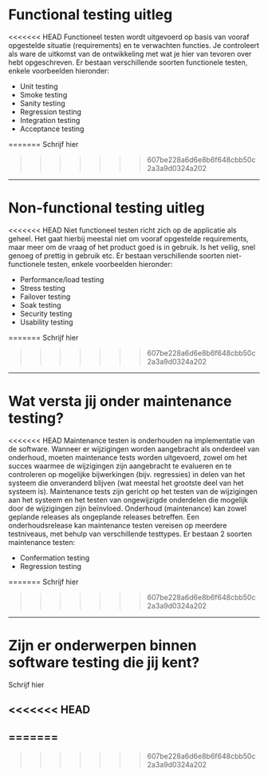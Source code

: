 # Functional testing uitleg

<<<<<<< HEAD
Functioneel testen wordt uitgevoerd op basis van vooraf opgestelde situatie (requirements) en te verwachten functies. Je controleert als ware de uitkomst van de ontwikkeling met wat je hier van tevoren over hebt opgeschreven. Er bestaan verschillende soorten functionele testen, enkele voorbeelden hieronder:

-	Unit testing
-	Smoke testing
-	Sanity testing 
-	Regression testing
-	Integration testing 
-	Acceptance testing 

=======
Schrijf hier
>>>>>>> 607be228a6d6e8b6f648cbb50c2a3a9d0324a202

--------------------------------

# Non-functional testing uitleg

<<<<<<< HEAD
Niet functioneel testen richt zich op de applicatie als geheel. Het gaat hierbij meestal niet om vooraf opgestelde requirements, maar meer om de vraag of het product goed is in gebruik. Is het veilig, snel genoeg of prettig in gebruik etc. Er bestaan verschillende soorten niet-functionele testen, enkele voorbeelden hieronder:

-	Performance/load testing
-	Stress testing
-	Failover testing
-	Soak testing 
-	Security testing
-	Usability testing 

=======
Schrijf hier
>>>>>>> 607be228a6d6e8b6f648cbb50c2a3a9d0324a202

-----------------------------------------

# Wat versta jij onder maintenance testing?

<<<<<<< HEAD
Maintenance testen is onderhouden na implementatie van de software. Wanneer er wijzigingen worden aangebracht als onderdeel van onderhoud, moeten maintenance tests worden uitgevoerd, zowel om het succes waarmee de wijzigingen zijn aangebracht te evalueren en te controleren op mogelijke bijwerkingen (bijv. regressies) in delen van het systeem die onveranderd blijven (wat meestal het grootste deel van het systeem is). Maintenance tests zijn gericht op het testen van de wijzigingen aan het systeem en het testen van ongewijzigde onderdelen die mogelijk door de wijzigingen zijn beïnvloed. Onderhoud (maintenance) kan zowel geplande releases als ongeplande releases betreffen. Een onderhoudsrelease kan maintenance testen vereisen op meerdere testniveaus, met behulp van verschillende testtypes. Er bestaan 2 soorten maintenance testen:

-	Confermation testing
-	Regression testing 

=======
Schrijf hier
>>>>>>> 607be228a6d6e8b6f648cbb50c2a3a9d0324a202

-----------------------------------------

# Zijn er onderwerpen binnen software testing die jij kent?

Schrijf hier

<<<<<<< HEAD
-----------------------------------------
=======
-----------------------------------------
>>>>>>> 607be228a6d6e8b6f648cbb50c2a3a9d0324a202
